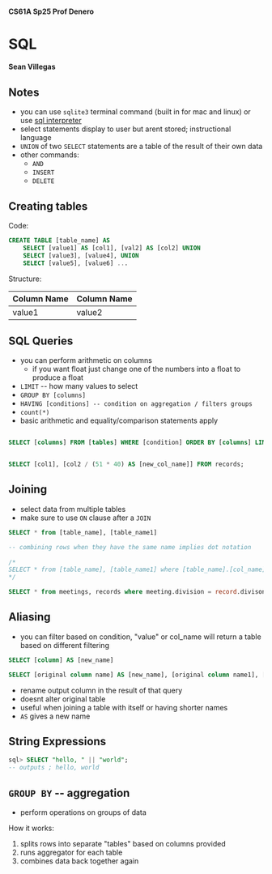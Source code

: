 #### CS61A Sp25 Prof Denero
# SQL 
#### Sean Villegas


## Notes
- you can use `sqlite3` terminal command (built in for mac and linux) or use [sql interpreter](sql.cs61a.org)
- select statements display to user but arent stored; instructional language
- `UNION` of two `SELECT` statements are a table of the result of their own data
- other commands: 
    - `AND`
    - `INSERT`
    - `DELETE`
## Creating tables

Code: 
```sql
CREATE TABLE [table_name] AS 
    SELECT [value1] AS [col1], [val2] AS [col2] UNION
    SELECT [value3], [value4], UNION 
    SELECT [value5], [value6] ... 
```
Structure: 

| Column Name | Column Name| 
| ---- | --- |
| value1 | value2 |


## SQL Queries 

- you can perform arithmetic on columns
    - if you want float just change one of the numbers into a float to produce a float 
- `LIMIT` -- how many values to select 
- `GROUP BY [columns]`
- `HAVING [conditions] -- condition on aggregation / filters groups`
- `count(*)`
- basic arithmetic and equality/comparison statements apply 


```sql 

SELECT [columns] FROM [tables] WHERE [condition] ORDER BY [columns] LIMIT [limit]; 


SELECT [col1], [col2 / (51 * 40) AS [new_col_name]] FROM records; 


```

## Joining 
- select data from multiple tables 
- make sure to use `ON` clause after a `JOIN`  
```sql
SELECT * from [table_name], [table_name1]

-- combining rows when they have the same name implies dot notation 
 
/*
SELECT * from [table_name], [table_name1] where [table_name].[col_name] = [table_name1].[col_name1]
*/

SELECT * from meetings, records where meeting.division = record.divison 
```

## Aliasing 
- you can filter based on condition, "value" or col_name will return a table based on different filtering
```sql
SELECT [column] AS [new_name]

SELECT [original column name] AS [new_name], [original column name1], [new_name1] FROM [og table] AS ...
```
- rename output column in the result of that query
- doesnt alter original table
- useful when joining a table with itself or having shorter names
- `AS` gives a new name

## String Expressions
```sql
sql> SELECT "hello, " || "world"; 
-- outputs ; hello, world 
```

## `GROUP BY` -- aggregation 
- perform operations on groups of data

How it works: 
1. splits rows into separate "tables" based on columns provided 
2. runs aggregator for each table
3. combines data back together again

